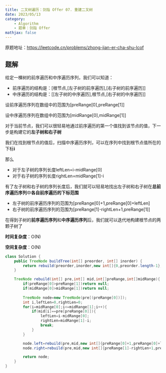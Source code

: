 ```yaml
---
title: 二叉树遍历：剑指 Offer 07. 重建二叉树
date: 2023/05/13
category: 
    - Algorithm
    - 题单：剑指 Offer
mathjax: false
---
```

原题地址：https://leetcode.cn/problems/zhong-jian-er-cha-shu-lcof

## 题解
给定一棵树的前序遍历和中序遍历序列，我们可以知道：
- 前序遍历的结构是：[根节点,[左子树的前序遍历],[右子树的前序遍历]]
- 中序遍历的结构是：[[左子树的中序遍历],根节点,[右子树的中序遍历]]

设前序遍历序列在数组中的范围为[preRange[0],preRange[1]]

设中序遍历序列在数组中的范围为[midRange[0],midRange[1]]

对于当前节点，我们可以很轻易地通过前序遍历的第一个值找到该节点的值，下一步是构建它的**左子树和右子树**

我们在找到根节点的值后，扫描中序遍历序列，可以在序列中找到根节点值所在的下标**i**

那么
- 对于左子树的序列长度leftLen=i-midRange[0]
- 对于右子树的序列长度rightLen=midRange[1]-i

有了左子树和右子树的序列长度后，我们就可以轻易地找出左子树和右子树在**总前序遍历序列**中**各自前序遍历的下标范围**
- 左子树的前序遍历序列的范围为[preRange[0]+1,preRange[0]+leftLen]
- 右子树的前序遍历序列的范围为[preRange[1]-rightLen+1,preRange[1]]

在得到子树的**前序遍历序列**和**中序遍历序列**后，我们就可以迭代地构建根节点的两颗子树了

**时间复杂度**：O(N)

**空间复杂度**：O(N)

```java
class Solution {
    public TreeNode buildTree(int[] preorder, int[] inorder) {
        return rebuild(preorder,inorder,new int[]{0,preorder.length-1},new int[]{0,preorder.length-1});
    }

    TreeNode rebuild(int[] pre,int[] mid,int[]preRange,int[]midRange){
        if(preRange[0]>preRange[1])return null;
        if(midRange[0]>midRange[1])return null;
        
        TreeNode node=new TreeNode(pre[(preRange[0])]);
        int i,leftLen=0,rightLen=0;
        for(i=midRange[0];i<=midRange[1];i++){
            if(mid[i]==pre[preRange[0]]){
                leftLen=i-midRange[0];
                rightLen=midRange[1]-i;
                break;
            }
        }

        node.left=rebuild(pre,mid,new int[]{preRange[0]+1,preRange[0]+leftLen},new int[]{midRange[0],i-1});
        node.right=rebuild(pre,mid,new int[]{preRange[1]-rightLen+1,preRange[1]},new int[]{i+1,midRange[1]});

        return node;
    }
}
```
